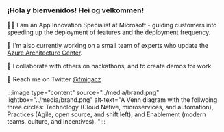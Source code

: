 ### ¡Hola y bienvenidos! Hei og velkommen!

👷‍♂️ I am an App Innovation Specialist at Microsoft - guiding customers into speeding up the deployment of features and the deployment frequency.

🤠 I'm also currently working on a small team of experts who update the [Azure Architecture Center](https://docs.microsoft.com/en-us/azure/architecture/browse/).

🤖 I collaborate with others on hackathons, and to create demos for work.

💬 Reach me on Twitter [@fmigacz](https://twitter.com/fmigacz)

:::image type="content" source="../media/brand.png" lightbox="../media/brand.png" alt-text="A Venn diagram with the follwoing three circles: Technology (Cloud Native, microservices, and automation), Practices (Agile, open source, and shift left), and Enablement (modern teams, culture, and incentives). ":::
<!--
**fmigacz/fmigacz** is a ✨ _special_ ✨ repository because its `README.md` (this file) appears on your GitHub profile.

Here are some ideas to get you started:

- 🔭 I’m currently working on ...
- 🌱 I’m currently learning ...
- 👯 I’m looking to collaborate on ...
- 🤔 I’m looking for help with ...
- 💬 Ask me about ...
- 📫 How to reach me: ...
- 😄 Pronouns: ...
- ⚡ Fun fact: ...
-->
